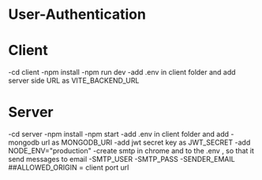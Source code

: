 # User-Authentication

# Client
-cd client
-npm install 
-npm run dev
-add .env in client folder and add server side URL as VITE_BACKEND_URL

# Server
-cd server
-npm install
-npm start
-add .env in client folder and  add 
-mongodb url as  MONGODB_URI
-add  jwt secret key as JWT_SECRET
-add NODE_ENV="production"
-create smtp in chrome and to the .env , so that it send messages to email
-SMTP_USER
-SMTP_PASS
-SENDER_EMAIL
##ALLOWED_ORIGIN =  client port url

